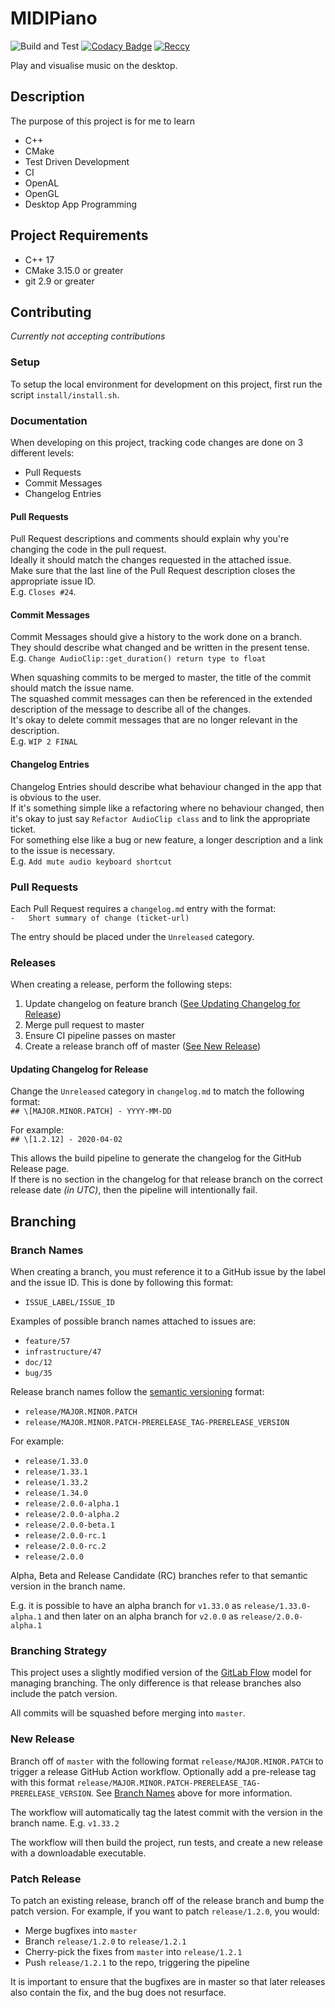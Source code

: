 # MIDIPiano
![Build and Test](https://github.com/Reccy/MIDIPiano/workflows/Build%20and%20Test/badge.svg) [![Codacy Badge](https://app.codacy.com/project/badge/Grade/ff87ca54e8b94a60b9b0329bffcd7992)](https://www.codacy.com/manual/Reccy/MIDIPiano?utm_source=github.com&amp;utm_medium=referral&amp;utm_content=Reccy/MIDIPiano&amp;utm_campaign=Badge_Grade) [![Reccy](https://img.shields.io/github/license/Reccy/MIDIPiano)](https://choosealicense.com/licenses/mit/)

Play and visualise music on the desktop.

## Description
The purpose of this project is for me to learn
- C++
- CMake
- Test Driven Development
- CI
- OpenAL
- OpenGL
- Desktop App Programming

## Project Requirements
- C++ 17
- CMake 3.15.0 or greater
- git 2.9 or greater

## Contributing
*Currently not accepting contributions*

### Setup
To setup the local environment for development on this project, first run the script `install/install.sh`.

### Documentation
When developing on this project, tracking code changes are done on 3 different levels:
- Pull Requests
- Commit Messages
- Changelog Entries

#### Pull Requests
Pull Request descriptions and comments should explain why you're changing the code in the pull request.  
Ideally it should match the changes requested in the attached issue.  
Make sure that the last line of the Pull Request description closes the appropriate issue ID.  
E.g. `Closes #24`.

#### Commit Messages
Commit Messages should give a history to the work done on a branch.  
They should describe what changed and be written in the present tense.  
E.g. `Change AudioClip::get_duration() return type to float`


When squashing commits to be merged to master, the title of the commit should match the issue name.  
The squashed commit messages can then be referenced in the extended description of the message to describe all of the changes.  
It's okay to delete commit messages that are no longer relevant in the description.  
E.g. `WIP 2 FINAL`

#### Changelog Entries
Changelog Entries should describe what behaviour changed in the app that is obvious to the user.  
If it's something simple like a refactoring where no behaviour changed, then it's okay to just say `Refactor AudioClip class` and to link the appropriate ticket.  
For something else like a bug or new feature, a longer description and a link to the issue is necessary.  
E.g. `Add mute audio keyboard shortcut`

### Pull Requests
Each Pull Request requires a `changelog.md` entry with the format:  
`-   Short summary of change (ticket-url)`

The entry should be placed under the `Unreleased` category.

### Releases
When creating a release, perform the following steps:
1. Update changelog on feature branch ([See Updating Changelog for Release](https://github.com/Reccy/MIDIPiano/tree/master#updating-changelog-for-release))
2. Merge pull request to master
3. Ensure CI pipeline passes on master
4. Create a release branch off of master ([See New Release](https://github.com/Reccy/MIDIPiano/tree/master#new-release))

#### Updating Changelog for Release
Change the `Unreleased` category in `changelog.md` to match the following format:  
`## \[MAJOR.MINOR.PATCH] - YYYY-MM-DD`

For example:  
`## \[1.2.12] - 2020-04-02`

This allows the build pipeline to generate the changelog for the GitHub Release page.  
If there is no section in the changelog for that release branch on the correct release date *(in UTC)*, then the pipeline will intentionally fail.

## Branching
### Branch Names
When creating a branch, you must reference it to a GitHub issue by the label and the issue ID.
This is done by following this format:
- `ISSUE_LABEL/ISSUE_ID`

Examples of possible branch names attached to issues are:
- `feature/57`
- `infrastructure/47`
- `doc/12`
- `bug/35`

Release branch names follow the [semantic versioning](https://semver.org/) format:
- `release/MAJOR.MINOR.PATCH`
- `release/MAJOR.MINOR.PATCH-PRERELEASE_TAG-PRERELEASE_VERSION`

For example:
- `release/1.33.0`
- `release/1.33.1`
- `release/1.33.2`
- `release/1.34.0`
- `release/2.0.0-alpha.1`
- `release/2.0.0-alpha.2`
- `release/2.0.0-beta.1`
- `release/2.0.0-rc.1`
- `release/2.0.0-rc.2`
- `release/2.0.0`

Alpha, Beta and Release Candidate (RC) branches refer to that semantic version in the branch name.

E.g. it is possible to have an alpha branch for `v1.33.0` as `release/1.33.0-alpha.1` and then later on an alpha branch for `v2.0.0` as `release/2.0.0-alpha.1`

### Branching Strategy
This project uses a slightly modified version of the [GitLab Flow](https://docs.gitlab.com/ee/topics/gitlab_flow.html) model for managing branching.
The only difference is that release branches also include the patch version.

All commits will be squashed before merging into `master`.

### New Release
Branch off of `master` with the following format `release/MAJOR.MINOR.PATCH` to trigger a release GitHub Action workflow.
Optionally add a pre-release tag with this format `release/MAJOR.MINOR.PATCH-PRERELEASE_TAG-PRERELEASE_VERSION`.
See [Branch Names](#branch-names) above for more information.

The workflow will automatically tag the latest commit with the version in the branch name. E.g. `v1.33.2`

The workflow will then build the project, run tests, and create a new release with a downloadable executable.

### Patch Release
To patch an existing release, branch off of the release branch and bump the patch version.
For example, if you want to patch `release/1.2.0`, you would:
- Merge bugfixes into `master`
- Branch `release/1.2.0` to `release/1.2.1`
- Cherry-pick the fixes from `master` into `release/1.2.1`
- Push `release/1.2.1` to the repo, triggering the pipeline

It is important to ensure that the bugfixes are in master so that later releases also contain the fix, and the bug does not resurface.
